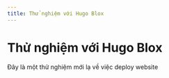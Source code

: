 ```yaml
---
title: Thử nghiệm với Hugo Blox
---
```


# Thử nghiệm với Hugo Blox

Đây là một thử nghiệm mới lạ về việc deploy website